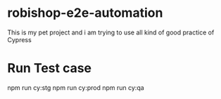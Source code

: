 # robishop-e2e-automation

This is my pet project and i am trying to use all kind of good practice of Cypress
# Run Test case 
npm run cy:stg 
npm run cy:prod
npm run cy:qa